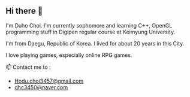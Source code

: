 ## Hi there 👋

I'm Duho Choi. I'm currently sophomore and learning C++, OpenGL programming stuff in Digipen regular course at Keimyung University. 

I'm from Daegu, Republic of Korea. I lived for about 20 years in this City. 

I love playing games, especially online RPG games. 

📫 Contact me to : 
- Hodu.choi3457@gmail.com
- dhc3450@naver.com

<!--
**Duho-Choi/Duho-Choi** is a ✨ _special_ ✨ repository because its `README.md` (this file) appears on your GitHub profile.

Here are some ideas to get you started:

- 🔭 I’m currently working on ...
- 🌱 I’m currently learning ...
- 👯 I’m looking to collaborate on ...
- 🤔 I’m looking for help with ...
- 💬 Ask me about ...
- 📫 How to reach me: ...
- 😄 Pronouns: ...
- ⚡ Fun fact: ...
-->
